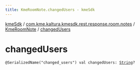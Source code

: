 ```yaml
---
title: KmeRoomNote.changedUsers - kmeSdk
---
```


[kmeSdk](../../index.html) / [com.kme.kaltura.kmesdk.rest.response.room.notes](../index.html) / [KmeRoomNote](index.html) / [changedUsers](./changed-users.html)

# changedUsers

`@SerializedName("changed_users") val changedUsers: `[`String`](https://kotlinlang.org/api/latest/jvm/stdlib/kotlin/-string/index.html)`?`